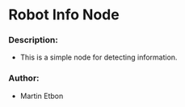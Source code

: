 # Robot Info Node 

### Description:
* This is a simple node for detecting information.


### Author:

* Martin Etbon
